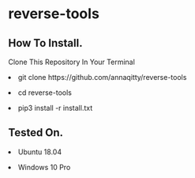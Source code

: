 # reverse-tools

<H2>How To Install.</H2><p><p>
Clone This Repository In Your Terminal<p>
<li>git clone https://github.com/annaqitty/reverse-tools<p></li>
<li>cd reverse-tools<p></li>
<li>pip3 install -r install.txt<p></li>

<H2>Tested On.</H2><p>
<li>Ubuntu 18.04<p></li>
<li>Windows 10 Pro</li>
